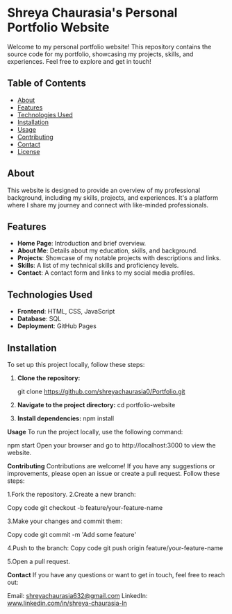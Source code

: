 # Shreya Chaurasia's Personal Portfolio Website

Welcome to my personal portfolio website! This repository contains the source code for my portfolio, showcasing my projects, skills, and experiences. Feel free to explore and get in touch!

## Table of Contents

- [About](#about)
- [Features](#features)
- [Technologies Used](#technologies-used)
- [Installation](#installation)
- [Usage](#usage)
- [Contributing](#contributing)
- [Contact](#contact)
- [License](#license)

## About

This website is designed to provide an overview of my professional background, including my skills, projects, and experiences. It's a platform where I share my journey and connect with like-minded professionals.

## Features

- **Home Page**: Introduction and brief overview.
- **About Me**: Details about my education, skills, and background.
- **Projects**: Showcase of my notable projects with descriptions and links.
- **Skills**: A list of my technical skills and proficiency levels.
- **Contact**: A contact form and links to my social media profiles.

## Technologies Used

- **Frontend**: HTML, CSS, JavaScript
- **Database**: SQL
- **Deployment**: GitHub Pages

## Installation

To set up this project locally, follow these steps:

1. **Clone the repository:**
  
   git clone https://github.com/shreyachaurasia0/Portfolio.git
   
3. **Navigate to the project directory:**
    cd portfolio-website
   
3. **Install dependencies:**
     npm install


  **Usage**
To run the project locally, use the following command:

npm start
Open your browser and go to http://localhost:3000 to view the website.


**Contributing**
Contributions are welcome! If you have any suggestions or improvements, please open an issue or create a pull request. Follow these steps:

1.Fork the repository.
2.Create a new branch:

Copy code
git checkout -b feature/your-feature-name

3.Make your changes and commit them:

Copy code
git commit -m 'Add some feature'

4.Push to the branch:
Copy code
git push origin feature/your-feature-name

5.Open a pull request.

**Contact**
If you have any questions or want to get in touch, feel free to reach out:

Email: shreyachaurasia632@gmail.com
LinkedIn: www.linkedin.com/in/shreya-chaurasia-ln


 
 
